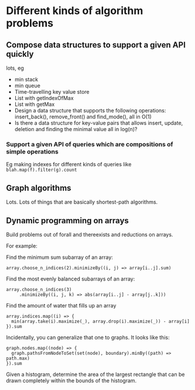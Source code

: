 # Different kinds of algorithm problems

## Compose data structures to support a given API quickly

lots, eg

- min stack
- min queue
- Time-travelling key value store
- List with getIndexOfMax
- List with getMax
- Design a data structure that supports the following operations: insert_back(), remove_front() and find_mode(), all in O(1)
- Is there a data structure for key-value pairs that allows insert, update, deletion and finding the minimal value all in log(n)?

### Support a given API of queries which are compositions of simple operations

Eg making indexes for different kinds of queries like `blah.map(f).filter(g).count`

## Graph algorithms

Lots. Lots of things that are basically shortest-path algorithms.

## Dynamic programming on arrays

Build problems out of forall and thereexists and reductions on arrays.

For example:

Find the minimum sum subarray of an array:

    array.choose_n_indices(2).minimizeBy((i, j) => array[i..j].sum)

Find the most evenly balanced subarrays of an array:

    array.choose_n_indices(3)
         .minimizeBy((i, j, k) => abs(array[i..j] - array[j..k]))

Find the amount of water that fills up an array

    array.indices.map((i) => {
      min(array.take(i).maximize(_), array.drop(i).maximize(_)) - array[i]
    }).sum

Incidentally, you can generalize that one to graphs. It looks like this:

    graph.nodes.map((node) => {
      graph.pathsFromNodeToSet(set(node), boundary).minBy((path) => path.max)
    }).sum

Given a histogram, determine the area of the largest rectangle that can be drawn completely within the bounds of the histogram.


